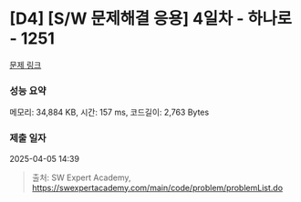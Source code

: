 # [D4] [S/W 문제해결 응용] 4일차 - 하나로 - 1251 

[문제 링크](https://swexpertacademy.com/main/code/problem/problemDetail.do?contestProbId=AV15StKqAQkCFAYD) 

### 성능 요약

메모리: 34,884 KB, 시간: 157 ms, 코드길이: 2,763 Bytes

### 제출 일자

2025-04-05 14:39



> 출처: SW Expert Academy, https://swexpertacademy.com/main/code/problem/problemList.do
